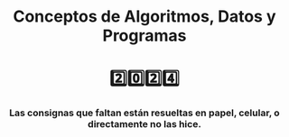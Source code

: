 <h1 align="center">Conceptos de Algoritmos, Datos y Programas</h1>
<h1 align="center">2️⃣0️⃣2️⃣4️⃣</h1>
<h3 align="center">Las consignas que faltan están resueltas en papel, celular, o directamente no las hice.</h3>
